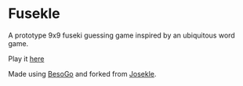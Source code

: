 # Fusekle

A prototype 9x9 fuseki guessing game inspired by an ubiquitous word game.

Play it [here](https://yewang.github.io/fusekle/)

Made using [BesoGo](https://yewang.github.io/besogo/) and forked from [Josekle](https://okonomichiyaki.github.io/josekle/).
